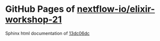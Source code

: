 GitHub Pages of [nextflow-io/elixir-workshop-21](https://github.com/nextflow-io/elixir-workshop-21.git)
===
Sphinx html documentation of [13dc06dc](https://github.com/nextflow-io/elixir-workshop-21/tree/13dc06dc386d66b5840f2b217cf8cb94f750793b)
